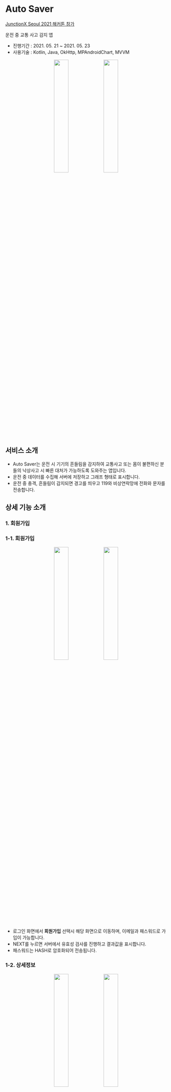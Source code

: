 # Auto Saver

[JunctionX Seoul 2021 해커톤 참가](https://app.hackjunction.com/events/junctionx-seoul-2021)

운전 중 교통 사고 감지 앱

- 진행기간 : 2021. 05. 21 ~ 2021. 05. 23
- 사용기술 : Kotlin, Java, OkHttp, MPAndroidChart, MVVM

<p align="center"><img width="30%" src="https://user-images.githubusercontent.com/55052074/119483057-8e482d80-bd8f-11eb-97ba-e53455e392c9.png"/> <img width="30%" src="https://user-images.githubusercontent.com/55052074/119483068-91431e00-bd8f-11eb-98fb-f312d12c16e9.png"/></p>


## 서비스 소개

- Auto Saver는 운전 시 기기의 흔들림을 감지하여 교통사고 또는 몸이 불편하신 분들의 낙상사고 시 빠른 대처가 가능하도록 도와주는 앱입니다.
- 운전 중 데이터를 수집해 서버에 저장하고 그래프 형태로 표시합니다.
- 운전 중 충격, 흔들림이 감지되면 경고를 띄우고 119와 비상연락망에 전화와 문자를 전송합니다.

## 상세 기능 소개

### 1. 회원가입

### 1-1. 회원가입

<p align="center"><img width="30%" src="https://user-images.githubusercontent.com/55052074/119483234-b768be00-bd8f-11eb-9f66-50901936741c.png"/> <img width="30%" src="https://user-images.githubusercontent.com/55052074/119483242-b9328180-bd8f-11eb-85a7-657e95ccfa61.png"/></p>

- 로그인 화면에서 **회원가입** 선택시 해당 화면으로 이동하며, 이메일과 패스워드로 가입이 가능합니다.
- NEXT를 누르면 서버에서 유효성 검사를 진행하고 결과값을 표시합니다.
- 패스워드는 HASH로 암호화되어 전송됩니다.

### 1-2. 상세정보

<p align="center"><img width="30%" src="https://user-images.githubusercontent.com/55052074/119483375-dc5d3100-bd8f-11eb-8bbc-28d49794c706.png"/> <img width="30%" src="https://user-images.githubusercontent.com/55052074/119483382-debf8b00-bd8f-11eb-940a-389105ff5545.png"/></p>

- NEXT 버튼을 클릭하면 상세 정보 입력 화면으로 넘어옵니다.
- 혈액형, 특이사항은 드롭다운 메뉴로, 병력 사항과 복용 약물은 텍스트 형태로 입력받습니다.

### 1-3. 비상 연락망

<p align="center"><img width="30%" src="https://user-images.githubusercontent.com/55052074/119483469-f6970f00-bd8f-11eb-946f-841657561c2a.png"/> <img width="30%" src="https://user-images.githubusercontent.com/55052074/119483478-f8f96900-bd8f-11eb-9ddd-6e589fce0e4f.png"/></p>

- COMPLETION 버튼을 클릭하면 비상연락망 입력 화면으로 넘어옵니다.
- 이름과 휴대폰 번호를 입력받습니다.
- SKIP 버튼을 누르면 정보를 저장하지 않고 넘어갑니다.
- COMPLETION을 누르면 상세 정보와 함께 서버에 전송합니다.
- 해당 과정까지 완료하지 않고 앱을 종료할 시 다음번 로그인에서 다시 입력받습니다.

### 2. 로그인

<p align="center"><img width="30%" src="https://user-images.githubusercontent.com/55052074/119483566-11698380-bd90-11eb-9265-b3a874f3a27a.png"/></p>

- 이메일과 패스워드를 사용해 로그인이 가능합니다.
- Auto Log-in을 활성화하고 로그인 시 다음 번 앱을 실행하면 자동으로 로그인 됩니다.

### 3. 운전 습관 차트

<p align="center"><img width="30%" src="https://user-images.githubusercontent.com/55052074/119483619-1f1f0900-bd90-11eb-9f44-16c38c97a696.png"/></p>

- 서버에 저장된 데이터를 차트 형태로 표시합니다.
- 가속도 센서 정보를 X축, Y축, Z축으로 나누어 그래프를 표시합니다.

### 4. 운전 중 사고 감지

<p align="center"><img width="30%" src="https://user-images.githubusercontent.com/55052074/119483695-33630600-bd90-11eb-873f-3987722af013.jpg"/></p>

- 가속도 센서를 이용하여 충격, 흔들림을 감지합니다.
- 큰 충격이나 흔들림이 감지되면 사고가 난 것으로 인식합니다.
- 가속도 데이터는 실시간으로 서버로 전송되어 저장됩니다.

### 4-1. 사고 감지 시작

<p align="center"><img width="30%" src="https://user-images.githubusercontent.com/55052074/119483765-44137c00-bd90-11eb-86b3-9ae1ddd49a3a.jpg"/></p>

- START 버튼을 누르면 운전 중 센서 감지가 시작됩니다.
- 가속도 센서 데이터가 X축, Y축, Z축으로 나뉘어 서버에 저장됩니다.
- END OF DRIVE를 누르면 센서 감지가 종료됩니다.

### 4-2. 사고 감지

<p align="center"><img width="30%" src="https://user-images.githubusercontent.com/55052074/119483816-568db580-bd90-11eb-9555-5424a9a803be.png"/> <img width="30%" src="https://user-images.githubusercontent.com/55052074/119483827-5a213c80-bd90-11eb-8495-2e4e27dc2c61.png"/> <img width="30%" src="https://user-images.githubusercontent.com/55052074/119484012-918fe900-bd90-11eb-808e-ea253f0e28a9.png"/></p>


- 충격이나 강한 흔들림이 감지되면 사고로 인식합니다.
- 10초 카운트 후 119, 비상연락망에게 문자를 보내고 119에 전화를 겁니다.
- 문자에는 현재 시각, 현재 위치의 위경도, 혈액형 정보를 포함합니다.
- 10초가 카운트되는 동안 CANCEL 버튼을 누르거나 GPS 위치 변동, 움직임이 감지되면 사고 감지가 해제됩니다.

### 5. 마이페이지

<p align="center"><img width="30%" src="https://user-images.githubusercontent.com/55052074/119484084-9fde0500-bd90-11eb-8f00-220053ac8cf8.png"/> <img width="30%" src="https://user-images.githubusercontent.com/55052074/119484095-a3718c00-bd90-11eb-9a49-8489dbf39032.png"/></p>

- 각 화면에서 상세 정보와 비상연락망 정보 변경이 가능합니다.

## 보완사항

- 운전 습관 데이터 분석 체계화

## 기타사항

- MVVM 패턴 적용
